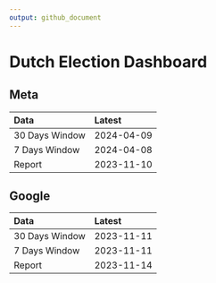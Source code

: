 ```yaml
---
output: github_document
---
```


# Dutch Election Dashboard



## Meta


|Data           |Latest     |
|:--------------|:----------|
|30 Days Window |2024-04-09 |
|7 Days Window  |2024-04-08 |
|Report         |2023-11-10 |

## Google


|Data           |Latest     |
|:--------------|:----------|
|30 Days Window |2023-11-11 |
|7 Days Window  |2023-11-11 |
|Report         |2023-11-14 |
